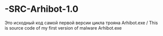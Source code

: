 # -SRC-Arhibot-1.0
Это исходный код самой первой версии цикла трояна Arhibot.exe / This is source code of my first version of malware Arhibot.exe

